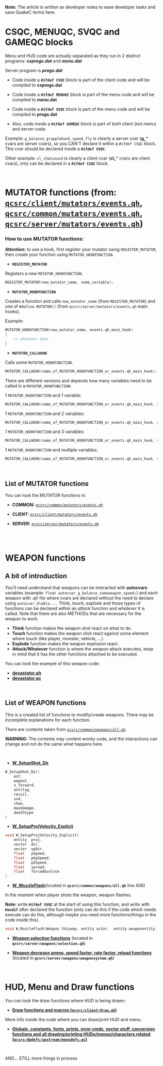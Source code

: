 **Note:** The article is written as developer notes to ease developer tasks and save QuakeC terms here.

# CSQC, MENUQC, SVQC and GAMEQC blocks

Menu and HUD code are actually separated as they run in 2 distinct programs: ***csprogs.dat*** and ***menu.dat***

Server program is ***progs.dat***

- Code inside a **`#ifdef CSQC`** block is part of the client code and will be compiled to **csprogs.dat**

- Code inside a **`#ifdef MENUQC`** block is part of the menu code and will be compiled to **menu.dat**

- Code inside a **`#ifdef SVQC`** block is part of the menu code and will be compiled to **progs.dat**

- Also, code inside a **`#ifdef GAMEQC`** block is part of both client (not menu) and server code.

Example: `g_balance_grapplehook_speed_fly` is clearly a server cvar (**g_*** cvars are server cvars), so you CAN'T declare it within a `#ifdef CSQC` block. This cvar should be declared inside a **`#ifdef SVQC`**.

Other example: `cl_chatsound` is clearly a client cvar (**cl_*** cvars are client cvars), only can be declared in a **`#ifdef CSQC`** block.


<br />

# MUTATOR functions (from: [`qcsrc/client/mutators/events.qh`](https://timepath.github.io/scratchspace/d8/d0e/client_2mutators_2events_8qh_source.html), [`qcsrc/common/mutators/events.qh`](https://timepath.github.io/scratchspace/d4/d95/common_2mutators_2events_8qh_source.html), [`qcsrc/server/mutators/events.qh`](https://timepath.github.io/scratchspace/d6/ddd/server_2mutators_2events_8qh_source.html))

### How to use MUTATOR functions:

**Attention:** to use a hook, first register your mutator using `REGISTER_MUTATOR`, then create your function using `MUTATOR_HOOKFUNCTION`.


- **`REGISTER_MUTATOR`**

Registers a new `MUTATOR_HOOKFUNCTION`.
```c
REGISTER_MUTATOR(new_mutator_name, some_variable);
```


- **`MUTATOR_HOOKFUNCTION`**

Creates a function and calls `new_mutator_name` (from `REGISTER_MUTATOR`) and one of `#define MUTATOR()` (from `qcsrc/server/mutators/events.qh` main hooks).

Example:
```c
MUTATOR_HOOKFUNCTION(new_mutator_name, events.qh_main_hook)
{
    // whatever does
}
```

- **`MUTATOR_CALLHOOK`**

Calls some `MUTATOR_HOOKFUNCTION`.
```c
MUTATOR_CALLHOOK(name_of_MUTATOR_HOOKFUNCTION_or_events.qh_main_hook);
```

There are different versions and depends how many variables need to be called in a `MUTATOR_HOOKFUNCTION`:

1 `MUTATOR_HOOKFUNCTION` and 1 variable:

```c
MUTATOR_CALLHOOK(name_of_MUTATOR_HOOKFUNCTION_or_events.qh_main_hook, some_variable);
```

1 `MUTATOR_HOOKFUNCTION` and 2 variables:

```c
MUTATOR_CALLHOOK(name_of_MUTATOR_HOOKFUNCTION_or_events.qh_main_hook, some_variable, some_variable);
```

1 `MUTATOR_HOOKFUNCTION` and 3 variables:

```c
MUTATOR_CALLHOOK(name_of_MUTATOR_HOOKFUNCTION_or_events.qh_main_hook, some_variable, some_variable, some_variable);
```

1 `MUTATOR_HOOKFUNCTION` and multiple variables:

```c
MUTATOR_CALLHOOK(name_of_MUTATOR_HOOKFUNCTION_or_events.qh_main_hook, some_variable, some_variable, some_variable, some_variable, ...);
```

<br />

## List of MUTATOR functions

You can look the MUTATOR functions in:

- **COMMON:** [`qcsrc/common/mutators/events.qh`](https://timepath.github.io/scratchspace/d4/d95/common_2mutators_2events_8qh.html)

- **CLIENT:** [`qcsrc/client/mutators/events.qh`](https://timepath.github.io/scratchspace/d8/d0e/client_2mutators_2events_8qh.html)

- **SERVER:** [`qcsrc/server/mutators/events.qh`](https://timepath.github.io/scratchspace/d6/ddd/server_2mutators_2events_8qh.html)

<br />
<br />

# WEAPON functions

## A bit of introduction

You'll need understand that weapons can be interacted with **autocvars** variables (example: `float autocvar_g_balance_someweapon_speed;`) and each weapon with .qh file where cvars are declared without the need to declare using `autocvar_blabla...`. *Think*, *touch*, *explode* and those types of functions can be declared within an *attack* function and *whatever* it is called. Note that there are also METHODs that are necessary for the weapon to work.

- **Think** function makes the weapon shot react on what to do.
- **Touch** function makes the weapon shot react against some element where touch (like player, monster, vehicle, ...).
- **Explode** function makes the weapon explosion react.
- **Attack/Whatever** function is where the weapon attack executes, keep in mind that it has the other functions attached to be executed.

You can look the example of this weapon code:
- [**devastator.qh**](https://timepath.github.io/scratchspace/d9/dfa/devastator_8qh_source.html)
- [**devastator.qc**](https://timepath.github.io/scratchspace/d9/d5d/devastator_8qc_source.html)

<br />

## List of WEAPON functions

This is a created list of functions to modify/create weapons. There may be incomplete explanations for each function.

There are contents taken from [`qcsrc/common/weapons/all.qh`](https://timepath.github.io/scratchspace/d0/ddd/weapons_2all_8qh_source.html)

**WARNING:** The contents may content wonky code, and the interactions can change and not do the same what happens here.

<br />

- [**W_SetupShot_Dir**](https://timepath.github.io/scratchspace/d4/d3f/tracing_8qh.html#aff0ea351757ee6caf83b25d12d18656c)

```c
W_SetupShot_Dir(
	ent,
 	wepent,
 	s_forward,
 	antilag,
 	recoil,
 	snd,
 	chan,
 	maxdamage,
 	deathtype 
)
```

- [**W_SetupProjVelocity_Explicit**](https://timepath.github.io/scratchspace/d7/d31/tracing_8qc.html#a55f8f2b1828413bfb123a5fcb61b9f8e)

```c
void W_SetupProjVelocity_Explicit(
    entity 	proj,
    vector 	dir,
    vector 	upDir,
    float 	pSpeed,
    float 	pUpSpeed,
    float 	pZSpeed,
    float 	spread,
    float 	forceAbsolute 
)
```

- [**W_MuzzleFlash**](https://timepath.github.io/scratchspace/d0/ddd/weapons_2all_8qh_source.html)(located in **`qcsrc/common/weapons/all.qh`** line 406)

In the moment when player shots the weapon, weapon flashes. 

**Note:** write **`#ifdef SVQC`** at the start of using this function, and write with **`#endif`** after declared the function (only can do this if the code which needs execute can do this, although maybe you need more functions/things in the code inside this).

```c
void W_MuzzleFlash(Weapon thiswep, entity actor, .entity weaponentity, vector shotorg, vector shotdir);
```

- [**Weapon selection functions**](https://timepath.github.io/scratchspace/d8/d6b/selection_8qh.html)
(located in **`qcsrc/server/weapons/selection.qh`**)

- [**Weapon decrease ammo, speed factor, rate factor, reload functions**](https://timepath.github.io/scratchspace/d5/de0/weaponsystem_8qc.html)
(located in **`qcsrc/server/weapons/weaponsystem.qh`**)

<br />

# HUD, Menu and Draw functions

You can look the draw functions where HUD is being drawn: 
- [**Draw functions and macros (`qcsrc/client/draw.qh`)**](https://timepath.github.io/scratchspace/d5/d8d/client_2draw_8qh_source.html)

More info inside the code where you can draw/print HUD and menu: 
- [**Globals, constants, fonts, prints, error cmds, vector stuff, conversion functions and all drawing/printing HUDs/menus/characters related (`qcsrc/dpdefs/upstream/menudefs.qc`)**](https://timepath.github.io/scratchspace/d8/de2/menudefs_8qc_source.html)

<br />

AND... STILL more things in process
